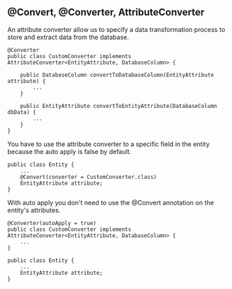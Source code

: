 ## @Convert, @Converter, AttributeConverter

An attribute converter allow us to specify a data transformation process to store and extract data from the database.

```
@Converter
public class CustomConverter implements AttributeConverter<EntityAttribute, DatabaseColumn> {
    
    public DatabaseColumn convertToDatabaseColumn(EntityAttribute attribute) {
        ...
    }

    public EntityAttribute convertToEntityAttribute(DatabaseColumn dbData) {
        ...
    }
}
```

You have to use the attribute converter to a specific field in the entity because the auto apply is false by default.

```
public class Entity {
    ...
    @Convert(converter = CustomConverter.class)
    EntityAttribute attribute;
}
```

With auto apply you don't need to use the @Convert annotation on the entity's attributes.

```
@Converter(autoApply = true)
public class CustomConverter implements AttributeConverter<EntityAttribute, DatabaseColumn> {
    ...
}
```

```
public class Entity {
    ...
    EntityAttribute attribute;
}
```
